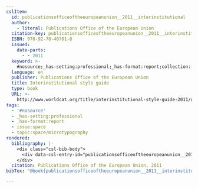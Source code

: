 ```yaml
---
cslItem:
  id: publicationsofficeoftheeuropeanunion__2011__interinstitutional
  author:
    - literal: Publications Office of the European Union
  citation-key: publicationsofficeoftheeuropeanunion__2011__interinstitutional
  ISBN: 978-92-78-40701-8
  issued:
    date-parts:
      - - 2011
  keyword: >-
    #nosource;_has-setting:professional;_has-format:report;collection::space::microtypography
  language: en
  publisher: Publications Office of the European Union
  title: Interinstitutional style guide
  type: book
  URL: >-
    http://www.worldcat.org/title/interinstitutional-style-guide-2011/oclc/726047118
tags:
  - '#nosource'
  - _has-setting:professional
  - _has-format:report
  - issue:space
  - topic:space/microtypography
rendered:
  bibliography: |-
    <div class="csl-bib-body">
      <div data-csl-entry-id="publicationsofficeoftheeuropeanunion__2011__interinstitutional" class="csl-entry">Publications Office of the European Union 2011 <i>Interinstitutional style guide</i>. Publications Office of the European Union. Available at: http://www.worldcat.org/title/interinstitutional-style-guide-2011/oclc/726047118.</div>
    </div>
  citation: Publications Office of the European Union, 2011
bibTex: "@book{publicationsofficeoftheeuropeanunion__2011__interinstitutional,\n\tauthor = {{Publications Office of the European Union}},\n\tyear = {2011},\n\tpublisher = {Publications Office of the European Union},\n\ttitle = {Interinstitutional style guide},\n}\n\n"

---
```

